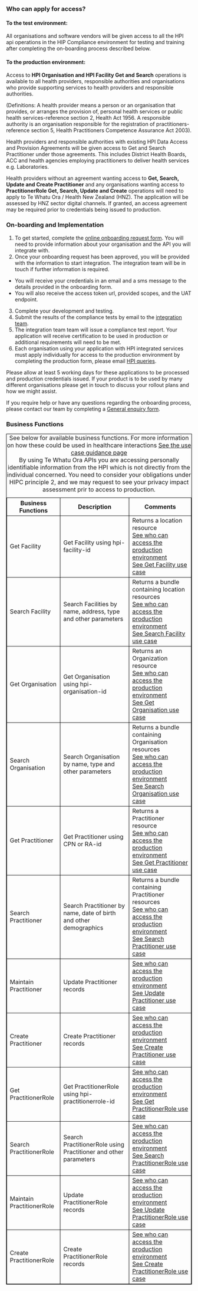 

### Who can apply for access?

#### To the test environment:
All organisations and software vendors will be given access to all the HPI api operations in the HIP Compliance environment for testing and training after
completing the on-boarding process described below.

#### To the production environment:
Access to **HPI Organisation and HPI Facility Get and Search** operations is available to all health providers, responsible authorities and organisations who
provide supporting services to health providers and responsible authorities.

(Definitions: A health provider means a person or an organisation that provides, or arranges the provision of, personal health services or public health
services-reference section 2, Health Act 1956. A responsible authority is an organisation responsible for the registration of practitioners-reference section 5,
Health Practitioners Competence Assurance Act 2003).

Health providers and responsible authorities with existing HPI Data Access and Provision Agreements will be given access to Get and Search Practitioner under those
agreements. This includes District Health Boards, ACC and health agencies employing practitioners to deliver health services e.g. Laboratories.

Health providers without an agreement wanting access to **Get, Search, Update and Create Practitioner** and any organisations wanting access to **PractitionerRole Get, Search,
Update and Create** operations will need to apply to Te Whatu Ora / Health New Zealand (HNZ). The application will be assessed by HNZ sector digital channels. If granted, an access agreement may be required prior to credentials being issued to production.


### On-boarding and Implementation

1. To get started, complete the [online onboarding request form](https://mohapis.atlassian.net/servicedesk/customer/portal/3/group/11/create/67). You will need to provide information about your organisation and the API you will integrate with.
2. Once your onboarding request has been approved, you will be provided with the information to start integration. The integration team will be in touch if further information is required.
  * You will receive your credentials in an email and a sms message to the details provided in the onboarding form.
  * You will also receive the access token url, provided scopes, and the UAT endpoint.
3. Complete your development and testing.
4. Submit the results of the compliance tests by email to the [integration team](mailto:integration@health.govt.nz).
5. The integration team team will issue a compliance test report. Your application will receive certification to be used in production or additional requirements will need to be met.
6. Each organisation using your application with HPI integrated services must apply individually for access to the production environment by completing the production form, please email [HPI queries](mailto:HI_Provider@health.govt.nz).

Please allow at least 5 working days for these applications to be processed and production credentials issued. If your product is to be used by many different organisations please get in touch to discuss your rollout plans and how we might assist.

If you require help or have any questions regarding the onboarding process, please contact our team by completing a [General enquiry form](https://mohapis.atlassian.net/servicedesk/customer/portal/3/group/11/create/36).


<h3>Business Functions</h3>
<table>
<style>
table, th, td {
  border: 1px solid black;
  border-collapse: collapse;
}
</style>
<caption>See below for available business functions. For more information on how these could be used in healthcare interactions <a href="guidance.html">See the use case guidance page</a> <br /> By using Te Whatu Ora APIs you are accessing personally identifiable information from the HPI which is not directly from the individual concerned. You need to consider your obligations under HIPC principle 2, and we may request to see your privacy impact assessment prir to access to production. </caption>
<tr><th>Business Functions</th>
<th>Description</th>
<th>Comments</th></tr>

<tr><td>Get Facility</td>
<td>Get Facility using hpi-facility-id</td>
<td>Returns a location resource <br /> 
<a href="Onboarding.html#to-the-production-environment">See who can access the production environment</a> <br />
<a href="getLocation.html">See Get Facility use case</a></td></tr>

<tr><td>Search Facility</td>
<td>Search Facilities by name, address, type and other parameters</td>
<td>Returns a bundle containing location resources <br /> 
<a href="Onboarding.html#to-the-production-environment">See who can access the production environment</a> <br />
<a href="searchLocation.html">See Search Facility use case</a></td></tr>

<tr><td>Get Organisation</td>
<td>Get Organisation using hpi-organisation-id</td>
<td>Returns an Organization resource <br /> 
<a href="Onboarding.html#to-the-production-environment">See who can access the production environment</a> <br />
<a href="getOrganization.html">See Get Organisation use case</a></td></tr>

<tr><td>Search Organisation</td>
<td>Search Organisation by name, type and other parameters</td>
<td>Returns a bundle containing Organisation resources <br /> 
<a href="Onboarding.html#to-the-production-environment">See who can access the production environment</a> <br />
<a href="searchOrganization.html">See Search Organisation use case</a></td></tr>

<tr><td>Get Practitioner</td>
<td>Get Practitioner using CPN or RA-id</td>
<td>Returns a Practitioner resource <br /> 
<a href="Onboarding.html#to-the-production-environment">See who can access the production environment</a> <br />
<a href="getPractitioner.html">See Get Practitioner use case</a></td></tr>

<tr><td> Search Practitioner</td>
<td>Search Practitioner by name, date of birth and other demographics</td>
<td>Returns a bundle containing Practitioner resources <br /> 
<a href="Onboarding.html#to-the-production-environment">See who can access the production environment</a> <br />
<a href="searchPractitioner.html">See Search Practitioner use case</a></td></tr>

<tr><td>Maintain Practitioner </td>
<td>Update Practitioner records</td>
<td><a href="Onboarding.html#to-the-production-environment">See who can access the production environment</a> <br />
<a href="updatePractitioner.html">See Update Practitioner use case</a></td></tr>

<tr><td>Create Practitioner</td>
<td>Create Practitioner records</td>
<td><a href="Onboarding.html#to-the-production-environment">See who can access the production environment</a> <br />
<a href="createPractitioner.html">See Create Practitioner use case</a></td></tr>

<tr><td>Get PractitionerRole </td>
<td>Get PractitionerRole using hpi-practitionerrole-id</td>
<td><a href="Onboarding.html#to-the-production-environment">See who can access the production environment</a> <br />
<a href="getPracRole.html">See Get PractitionerRole use case</a></td></tr>

<tr><td> Search PractitionerRole </td>
<td>Search PractitionerRole using Practitioner and other parameters</td>
<td><a href="Onboarding.html#to-the-production-environment">See who can access the production environment</a> <br />
<a href="searchPracRole.html">See Search PractitionerRole use case</a></td></tr>

<tr><td>Maintain PractitionerRole </td>
<td>Update PractitionerRole records</td>
<td><a href="Onboarding.html#to-the-production-environment">See who can access the production environment</a> <br />
<a href="updatePracRole.html">See Update PractitionerRole use case</a></td></tr>

<tr><td> Create PractitionerRole </td>
<td>Create PractitionerRole records</td>
<td><a href="Onboarding.html#to-the-production-environment">See who can access the production environment</a> <br />
<a href="createPracRole.html">See Create PractitionerRole use case</a></td></tr>
</table>
